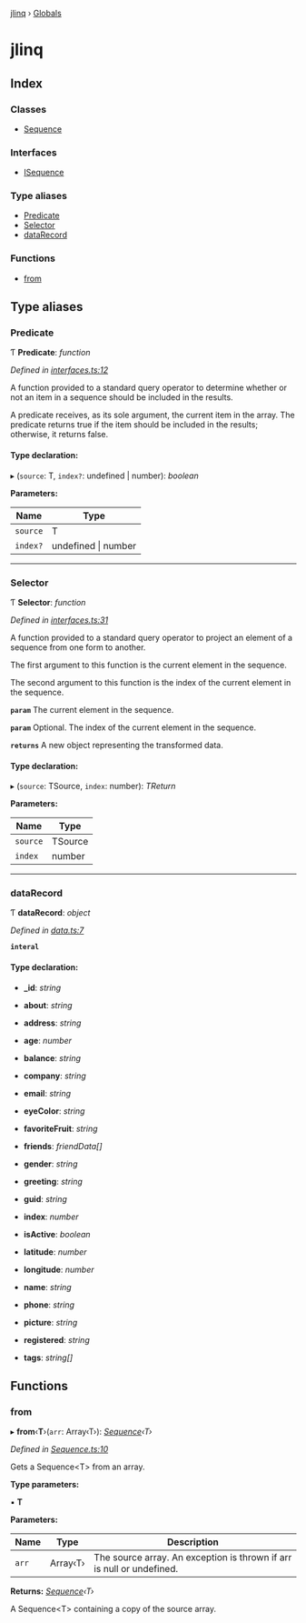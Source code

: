[jlinq](README.md) › [Globals](globals.md)

# jlinq

## Index

### Classes

* [Sequence](classes/sequence.md)

### Interfaces

* [ISequence](interfaces/isequence.md)

### Type aliases

* [Predicate](globals.md#predicate)
* [Selector](globals.md#selector)
* [dataRecord](globals.md#datarecord)

### Functions

* [from](globals.md#from)

## Type aliases

###  Predicate

Ƭ **Predicate**: *function*

*Defined in [interfaces.ts:12](https://github.com/DreadLordMikey/jlinq/blob/294b19e/src/interfaces.ts#L12)*

A function provided to a standard query operator to determine whether or
not an item in a sequence should be included in the results.

A predicate receives, as its sole argument, the current item in the array.
The predicate returns true if the item should be included in the results;
otherwise, it returns false.

#### Type declaration:

▸ (`source`: T, `index?`: undefined | number): *boolean*

**Parameters:**

Name | Type |
------ | ------ |
`source` | T |
`index?` | undefined &#124; number |

___

###  Selector

Ƭ **Selector**: *function*

*Defined in [interfaces.ts:31](https://github.com/DreadLordMikey/jlinq/blob/294b19e/src/interfaces.ts#L31)*

A function provided to a standard query operator to project an element of a
sequence from one form to another.

The first argument to this function is the current element in the sequence.

The second argument to this function is the index of the current element in
the sequence.

**`param`** The current element in the sequence.

**`param`** Optional. The index of the current element in the
sequence.

**`returns`** A new object representing the transformed data.

#### Type declaration:

▸ (`source`: TSource, `index`: number): *TReturn*

**Parameters:**

Name | Type |
------ | ------ |
`source` | TSource |
`index` | number |

___

###  dataRecord

Ƭ **dataRecord**: *object*

*Defined in [data.ts:7](https://github.com/DreadLordMikey/jlinq/blob/294b19e/src/data.ts#L7)*

**`interal`** 

#### Type declaration:

* **_id**: *string*

* **about**: *string*

* **address**: *string*

* **age**: *number*

* **balance**: *string*

* **company**: *string*

* **email**: *string*

* **eyeColor**: *string*

* **favoriteFruit**: *string*

* **friends**: *friendData[]*

* **gender**: *string*

* **greeting**: *string*

* **guid**: *string*

* **index**: *number*

* **isActive**: *boolean*

* **latitude**: *number*

* **longitude**: *number*

* **name**: *string*

* **phone**: *string*

* **picture**: *string*

* **registered**: *string*

* **tags**: *string[]*

## Functions

###  from

▸ **from**‹**T**›(`arr`: Array‹T›): *[Sequence](classes/sequence.md)‹T›*

*Defined in [Sequence.ts:10](https://github.com/DreadLordMikey/jlinq/blob/294b19e/src/Sequence.ts#L10)*

Gets a Sequence&lt;T&gt; from an array.

**Type parameters:**

▪ **T**

**Parameters:**

Name | Type | Description |
------ | ------ | ------ |
`arr` | Array‹T› | The source array. An exception is thrown if arr is null or undefined. |

**Returns:** *[Sequence](classes/sequence.md)‹T›*

A Sequence&lt;T&gt; containing a copy of the source array.
